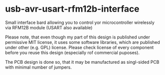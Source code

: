 usb-avr-usart-rfm12b-interface
=============================

Small interface bard allowing you to control yor microcontroller wirelessly via RFM12B module (USART also available)

Please note, that even though my part of this design is published under permissive MIT license,
it uses some software libraries, which are published under other (e.g. GPL) license.
Please check license of every component before you reuse this design (especially rof commercial puposes).

The PCB design is done so, that it may be manufactured as singl-sided PCB with minimal number of jumpers.
